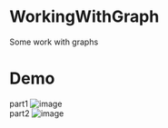 # WorkingWithGraph
Some work with graphs

# Demo
part1
![image](https://user-images.githubusercontent.com/100623985/228069951-678527fe-e440-4644-b2c7-d6ab0bd30ab5.png)
<br/>
part2
![image](https://user-images.githubusercontent.com/100623985/228069691-e895df28-c670-44e4-a2a3-13414e4a7eba.png)
